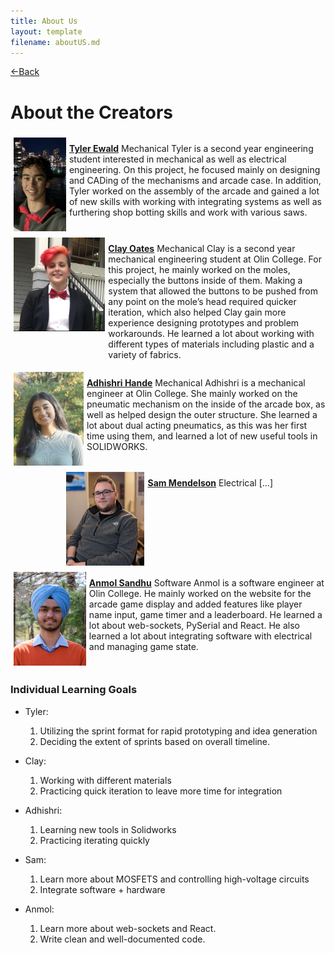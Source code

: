```yaml
---
title: About Us
layout: template
filename: aboutUS.md
--- 
```

[<-Back](./index.md) 

# About the Creators

<div style="display:flex;flex-direction:row;justify-content:center;padding:0px">
<img src="website-images/aboutUs/tyler.jpg" style="width:auto;height:150px;padding:5px;max-width:100%">
<div markdown="1">

**[Tyler Ewald](https://github.com/tylerkwald)** 
Mechanical
Tyler is a second year engineering student interested in mechanical as well as electrical engineering. On this project, he focused mainly on designing and CADing of the mechanisms and arcade case. In addition, Tyler worked on the assembly of the arcade and gained a lot of new skills with working with integrating systems as well as furthering shop botting skills and work with various saws.
</div>
</div>

<div style="display:flex;flex-direction:row;justify-content:center;padding:0px">
<img src="website-images/aboutUs/clay.jpg" style="width:auto;height:150px;padding:5px;max-width:100%">
<div markdown="1">

**[Clay Oates](https://github.com/HoneyBunches52)** 
Mechanical
Clay is a second year mechanical engineering student at Olin College. For this project, he mainly worked on the moles, especially the buttons inside of them. Making a system that allowed the buttons to be pushed from any point on the mole’s head required quicker iteration, which also helped Clay gain more experience designing prototypes and problem workarounds. He learned a lot about working with different types of materials including plastic and a variety of fabrics. 
</div>
</div>

<div style="display:flex;flex-direction:row;justify-content:center;padding:0px">
<img src="website-images/aboutUs/adhishri.jpg" style="width:auto;height:150px;padding:5px;max-width:100%">
<div markdown="1">

**[Adhishri Hande](https://github.com/adhishrihande)** 
Mechanical
Adhishri is a mechanical engineer at Olin College. She mainly worked on the pneumatic mechanism on the inside of the arcade box, as well as helped design the outer structure. She learned a lot about dual acting pneumatics, as this was her first time using them, and learned a lot of new useful tools in SOLIDWORKS.
</div> 
</div>

<div style="display:flex;flex-direction:row;justify-content:center;padding:0px">
<img src="website-images/aboutUs/sam.jpg" style="width:auto;height:150px;padding:5px;max-width:100%">
<div markdown="1">

**[Sam Mendelson](https://github.com/iamtheyammer)** 
Electrical
[...]
</div>
</div>

<div style="display:flex;flex-direction:row;justify-content:center;padding:0px">
<img src="website-images/aboutUs/anmol.jpg" style="width:auto;height:150px;padding:5px;max-width:100%"> 
<div markdown="1">

**[Anmol Sandhu](https://github.com/AnmolRattanSingh)**
Software
Anmol is a software engineer at Olin College. He mainly worked on the website for the arcade game display and added features like player name input, game timer and a leaderboard. He learned a lot about web-sockets, PySerial and React. He also learned a lot about integrating software with electrical and managing game state.
</div>
</div>

### Individual Learning Goals
- Tyler:
    1. Utilizing the sprint format for rapid prototyping and idea generation
    2. Deciding the extent of sprints based on overall timeline.

- Clay:
    1. Working with different materials
    2. Practicing quick iteration to leave more time for integration

- Adhishri: 
    1. Learning new tools in Solidworks 
    2. Practicing iterating quickly
- Sam: 
    1. Learn more about MOSFETS and controlling high-voltage circuits
    2. Integrate software + hardware
- Anmol: 
    1. Learn more about web-sockets and React. 
    2. Write clean and well-documented code. 